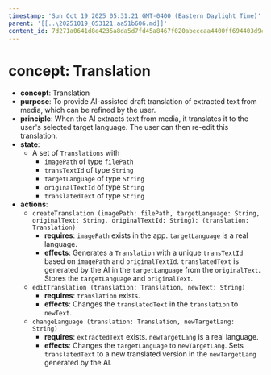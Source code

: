 ```yaml
---
timestamp: 'Sun Oct 19 2025 05:31:21 GMT-0400 (Eastern Daylight Time)'
parent: '[[..\20251019_053121.aa51b606.md]]'
content_id: 7d271a0641d8e4235a8da5d7fd45a8467f020abeccaa4400ff694403d9cebfdf
---
```


# concept: Translation

* **concept**: Translation
* **purpose**: To provide AI-assisted draft translation of extracted text from media, which can be refined by the user.
* **principle**: When the AI extracts text from media, it translates it to the user's selected target language. The user can then re-edit this translation.
* **state**:
  * A set of `Translations` with
    * `imagePath` of type `filePath`
    * `transTextId` of type `String`
    * `targetLanguage` of type `String`
    * `originalTextId` of type `String`
    * `translatedText` of type `String`
* **actions**:
  * `createTranslation (imagePath: filePath, targetLanguage: String, originalText: String, originalTextId: String): (translation: Translation)`
    * **requires**: `imagePath` exists in the app. `targetLanguage` is a real language.
    * **effects**: Generates a `Translation` with a unique `transTextId` based on `imagePath` and `originalTextId`. `translatedText` is generated by the AI in the `targetLanguage` from the `originalText`. Stores the `targetLanguage` and `originalText`.
  * `editTranslation (translation: Translation, newText: String)`
    * **requires**: `translation` exists.
    * **effects**: Changes the `translatedText` in the `translation` to `newText`.
  * `changeLanguage (translation: Translation, newTargetLang: String)`
    * **requires**: `extractedText` exists. `newTargetLang` is a real language.
    * **effects**: Changes the `targetLanguage` to `newTargetLang`. Sets `translatedText` to a new translated version in the `newTargetLang` generated by the AI.
